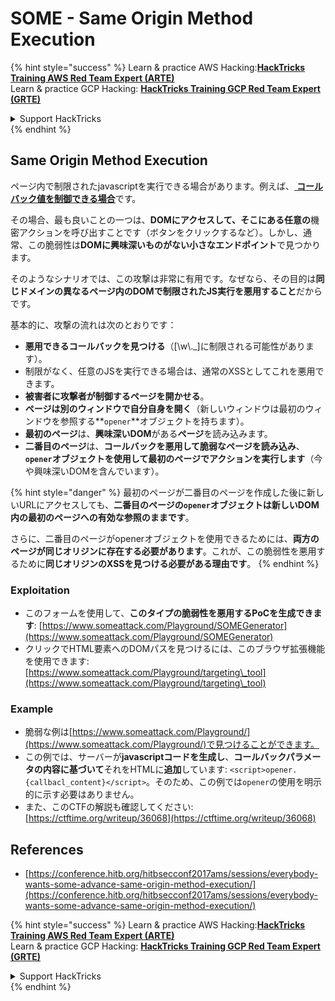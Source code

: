 # SOME - Same Origin Method Execution

{% hint style="success" %}
Learn & practice AWS Hacking:<img src="/.gitbook/assets/arte.png" alt="" data-size="line">[**HackTricks Training AWS Red Team Expert (ARTE)**](https://training.hacktricks.xyz/courses/arte)<img src="/.gitbook/assets/arte.png" alt="" data-size="line">\
Learn & practice GCP Hacking: <img src="/.gitbook/assets/grte.png" alt="" data-size="line">[**HackTricks Training GCP Red Team Expert (GRTE)**<img src="/.gitbook/assets/grte.png" alt="" data-size="line">](https://training.hacktricks.xyz/courses/grte)

<details>

<summary>Support HackTricks</summary>

* Check the [**subscription plans**](https://github.com/sponsors/carlospolop)!
* **Join the** 💬 [**Discord group**](https://discord.gg/hRep4RUj7f) or the [**telegram group**](https://t.me/peass) or **follow** us on **Twitter** 🐦 [**@hacktricks\_live**](https://twitter.com/hacktricks\_live)**.**
* **Share hacking tricks by submitting PRs to the** [**HackTricks**](https://github.com/carlospolop/hacktricks) and [**HackTricks Cloud**](https://github.com/carlospolop/hacktricks-cloud) github repos.

</details>
{% endhint %}

## Same Origin Method Execution

ページ内で制限されたjavascriptを実行できる場合があります。例えば、[ **コールバック値を制御できる場合**](./#javascript-function)です。

その場合、最も良いことの一つは、**DOMにアクセスして、そこにある任意の**機密アクションを呼び出すことです（ボタンをクリックするなど）。しかし、通常、この脆弱性は**DOMに興味深いものがない小さなエンドポイント**で見つかります。

そのようなシナリオでは、この攻撃は非常に有用です。なぜなら、その目的は**同じドメインの異なるページ内のDOMで制限されたJS実行を悪用すること**だからです。

基本的に、攻撃の流れは次のとおりです：

* **悪用できるコールバックを見つける**（\[\w\\.\_]に制限される可能性があります）。
* 制限がなく、任意のJSを実行できる場合は、通常のXSSとしてこれを悪用できます。
* **被害者に攻撃者が制御するページを開かせる**。
* **ページは別のウィンドウで自分自身を開く**（新しいウィンドウは最初のウィンドウを参照する**`opener`**オブジェクトを持ちます）。
* **最初のページ**は、**興味深いDOM**がある**ページ**を読み込みます。
* **二番目のページ**は、**コールバックを悪用して脆弱なページを読み込み**、**`opener`**オブジェクトを使用して**最初のページでアクションを実行します**（今や興味深いDOMを含んでいます）。

{% hint style="danger" %}
最初のページが二番目のページを作成した後に新しいURLにアクセスしても、**二番目のページの`opener`オブジェクトは新しいDOM内の最初のページへの有効な参照のままです**。

さらに、二番目のページがopenerオブジェクトを使用できるためには、**両方のページが同じオリジンに存在する必要があります**。これが、この脆弱性を悪用するために**同じオリジンのXSSを見つける必要がある理由です**。
{% endhint %}

### Exploitation

* このフォームを使用して、**このタイプの脆弱性を悪用するPoCを生成できます**: [https://www.someattack.com/Playground/SOMEGenerator](https://www.someattack.com/Playground/SOMEGenerator)
* クリックでHTML要素へのDOMパスを見つけるには、このブラウザ拡張機能を使用できます: [https://www.someattack.com/Playground/targeting\_tool](https://www.someattack.com/Playground/targeting\_tool)

### Example

* 脆弱な例は[https://www.someattack.com/Playground/](https://www.someattack.com/Playground/)で見つけることができます。
* この例では、サーバーが**javascriptコードを生成し**、**コールバックパラメータの内容に基づいて**それをHTMLに**追加**しています: `<script>opener.{callbacl_content}</script>`。そのため、この例では`opener`の使用を明示的に示す必要はありません。
* また、このCTFの解説も確認してください: [https://ctftime.org/writeup/36068](https://ctftime.org/writeup/36068)

## References

* [https://conference.hitb.org/hitbsecconf2017ams/sessions/everybody-wants-some-advance-same-origin-method-execution/](https://conference.hitb.org/hitbsecconf2017ams/sessions/everybody-wants-some-advance-same-origin-method-execution/)

{% hint style="success" %}
Learn & practice AWS Hacking:<img src="/.gitbook/assets/arte.png" alt="" data-size="line">[**HackTricks Training AWS Red Team Expert (ARTE)**](https://training.hacktricks.xyz/courses/arte)<img src="/.gitbook/assets/arte.png" alt="" data-size="line">\
Learn & practice GCP Hacking: <img src="/.gitbook/assets/grte.png" alt="" data-size="line">[**HackTricks Training GCP Red Team Expert (GRTE)**<img src="/.gitbook/assets/grte.png" alt="" data-size="line">](https://training.hacktricks.xyz/courses/grte)

<details>

<summary>Support HackTricks</summary>

* Check the [**subscription plans**](https://github.com/sponsors/carlospolop)!
* **Join the** 💬 [**Discord group**](https://discord.gg/hRep4RUj7f) or the [**telegram group**](https://t.me/peass) or **follow** us on **Twitter** 🐦 [**@hacktricks\_live**](https://twitter.com/hacktricks\_live)**.**
* **Share hacking tricks by submitting PRs to the** [**HackTricks**](https://github.com/carlospolop/hacktricks) and [**HackTricks Cloud**](https://github.com/carlospolop/hacktricks-cloud) github repos.

</details>
{% endhint %}
